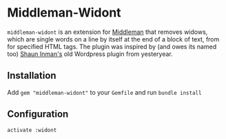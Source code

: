 # Middleman-Widont

`middleman-widont` is an extension for [Middleman][1] that removes widows, which
are single words on a line by itself at the end of a block of text, from for
specified HTML tags. The plugin was inspired by (and owes its named too) [Shaun
Inman's][2] old Wordpress plugin from yesteryear.

## Installation

Add `gem "middleman-widont"` to your `Gemfile` and run `bundle install`

## Configuration

```
activate :widont
```

[1]: http://middlemanapp.com/
[2]: http://www.shauninman.com/archive/2006/08/22/widont_wordpress_plugin
